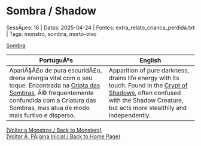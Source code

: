 ﻿
# Sombra / Shadow

SessÃµes: 16 | Datas: 2025-04-24 | Fontes: extra_relato_crianca_perdida.txt | Tags: monstro, sombra, morto-vivo

[Sombra](sombra.png)

| PortuguÃªs | English |
|-----------|---------|
| ApariÃ§Ã£o de pura escuridÃ£o, drena energia vital com o seu toque. Encontrada na [Cripta das Sombras](cripta_das_sombras.md), Ã© frequentemente confundida com a Criatura das Sombras, mas atua de modo mais furtivo e disperso. | Apparition of pure darkness, drains life energy with its touch. Found in the [Crypt of Shadows](cripta_das_sombras.md), often confused with the Shadow Creature, but acts more stealthily and independently. |

[(Voltar a Monstros / Back to Monsters)](monstros.md)  
[(Voltar Ã  PÃ¡gina Inicial / Back to Home Page)](../../home.md)


























